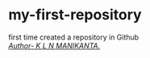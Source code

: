# my-first-repository
first time created a repository in Github
<br>
<i><u>Author- K L N MANIKANTA.</i></u>
